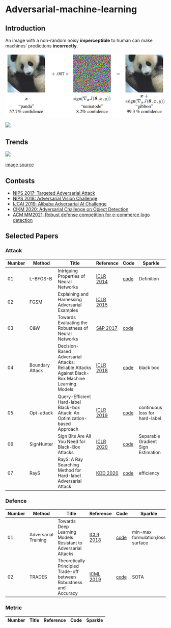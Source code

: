 # Adversarial-machine-learning

## Introduction

An image with a non-random noisy **imperceptible** to human can make machines' predictions **incorrectly**.

![](https://github.com/VVillQian/Adversarial-machine-learning/blob/main/images/adex.PNG)

![](https://latex.codecogs.com/svg.latex?x^*=\\argmax)

## Trends
![](https://nicholas.carlini.com/writing/2019/advex_plot.png)

[image source](https://nicholas.carlini.com/writing/2019/all-adversarial-example-papers.html)

## Contests
- [NIPS 2017: Targeted Adversarial Attack](https://www.kaggle.com/c/nips-2017-targeted-adversarial-attack)
- [NIPS 2018: Adversarial Vision Challenge](https://www.crowdai.org/challenges/adversarial-vision-challenge)
- [IJCAI 2019: Alibaba Adversarial AI Challenge](https://tianchi.aliyun.com/markets/tianchi/ijcai19_en)
- [CIKM 2020: Adversarial Challenge on Object Detection](https://tianchi.aliyun.com/competition/entrance/531806/introduction?spm=5176.12281949.1003.15.5cea24485KbbDJ)
- [ACM MM2021: Robust defense competition for e-commerce logo detection](https://tianchi.aliyun.com/competition/entrance/531888/introduction?spm=5176.12281957.1004.7.38b0244818wKWp)

## Selected Papers

### Attack

Number | Method| Title | Reference | Code | Sparkle
------ | ----- | ----- | --------- | ---- | -------
01|L-BFGS-B|Intriguing Properties of Neural Networks|[ICLR 2014](https://arxiv.org/abs/1312.6199)|[code](http://goo.gl/huaGPb)|Definition
02|FGSM|Explaining and Harnessing Adversarial Examples|[ICLR 2015](https://arxiv.org/abs/1412.6572)
03|C&W|Towards Evaluating the Robustness of Neural Networks|[S&P 2017](https://ieeexplore.ieee.org/document/7958570/)|[code](http://nicholas.carlini.com/code/nn_robust_attacks)
04|Boundary Attack|Decision-Based Adversarial Attacks: Reliable Attacks Against Black-Box Machine Learning Models|[ICLR 2018](https://openreview.net/forum?id=SyZI0GWCZ)|[code](https://github.com/bethgelab/foolbox)|black box
05|Opt-attack|Query-Efficient Hard-label Black-box Attack: An Optimization-based Approach|[ICLR 2019](https://openreview.net/forum?id=rJlk6iRqKX)|[code](https://github.com/LeMinhThong/blackbox-attack)|continuous loss for hard-label
06|SignHunter|Sign Bits Are All You Need for Black-Box Attacks|[ICLR 2020](https://openreview.net/forum?id=SygW0TEFwH)|[code](https://bit.ly/3acIHoQ)|Separable Gradient Sign Estimation
07|RayS|RayS: A Ray Searching Method for Hard-label Adversarial Attack|[KDD 2020](https://dl.acm.org/doi/10.1145/3394486.3403225)|[code](https://github.com/uclaml/RayS)|efficiency


### Defence

Number | Method| Title | Reference | Code | Sparkle
------ | ----- | ----- | --------- | ---- | -------
01|Adversarial Training|Towards Deep Learning Models Resistant to Adversarial Attacks|[ICLR 2018](https://openreview.net/forum?id=rJzIBfZAb)|[code](https://github.com/MadryLab)|min-max formulation;loss surface
02|TRADES|Theoretically Principled Trade-off between Robustness and Accuracy|[ICML 2019](http://proceedings.mlr.press/v97/zhang19p.html)|[code](https://github.com/yaodongyu/TRADES)|SOTA



### Metric

Number | Title | Reference | Code | Sparkle
------ | ----- | --------- | ---- | -------

